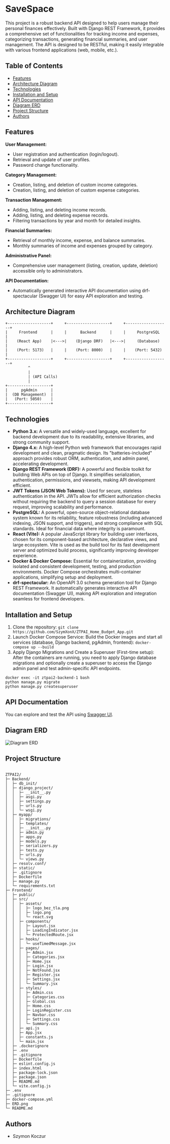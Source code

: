# SaveSpace

This project is a robust backend API designed to help users manage their personal finances effectively. Built with Django REST Framework, it provides a comprehensive set of functionalities for tracking income and expenses, categorizing transactions, generating financial summaries, and user management. The API is designed to be RESTful, making it easily integrable with various frontend applications (web, mobile, etc.).

## Table of Contents
- [Features](#features)
- [Architecture Diagram](#architecture-diagram)
- [Technologies](#technologies)
- [Installation and Setup](#installation-and-setup)
- [API Documentation](#api-documentation)
- [Diagram ERD](#diagram-erd)
- [Project Structure](#project-structure)
- [Authors](#authors)

## Features
**User Management:**
- User registration and authentication (login/logout).
- Retrieval and update of user profiles.
- Password change functionality.

**Category Management:**
- Creation, listing, and deletion of custom income categories.
- Creation, listing, and deletion of custom expense categories.

**Transaction Management:**
- Adding, listing, and deleting income records.
- Adding, listing, and deleting expense records.
- Filtering transactions by year and month for detailed insights.

**Financial Summaries:**
- Retrieval of monthly income, expense, and balance summaries.
- Monthly summaries of income and expenses grouped by category.

**Administrative Panel:**
- Comprehensive user management (listing, creation, update, deletion) accessible only to administrators.

**API Documentation:**
- Automatically generated interactive API documentation using drf-spectacular (Swagger UI) for easy API exploration and testing.


## Architecture Diagram
```
+-------------------+     +-------------------+     +-------------------+
|     Frontend      |     |      Backend      |     |     PostgreSQL    |
|    (React App)    |<--->|    (Django DRF)   |<--->|     (Database)    |
|    (Port: 5173)   |     |    (Port: 8000)   |     |    (Port: 5432)   |
+-------------------+     +-------------------+     +-------------------+
          ^                  
          |                    
          | (API Calls)      
          |                 
+-------------------+
|      pgAdmin      |
|  (DB Management)  |
|   (Port: 5050)    |
+-------------------+
```

## Technologies
- **Python 3.x:** A versatile and widely-used language, excellent for backend development due to its readability, extensive libraries, and strong community support.
- **Django 4.x:** A high-level Python web framework that encourages rapid development and clean, pragmatic design. Its "batteries-included" approach provides robust ORM, authentication, and admin panel, accelerating development.
- **Django REST Framework (DRF):** A powerful and flexible toolkit for building Web APIs on top of Django. It simplifies serialization, authentication, permissions, and viewsets, making API development efficient.
- **JWT Tokens (JSON Web Tokens):** Used for secure, stateless authentication in the API. JWTs allow for efficient authorization checks without requiring the backend to query a session database for every request, improving scalability and performance.
- **PostgreSQL:** A powerful, open-source object-relational database system known for its reliability, feature robustness (including advanced indexing, JSON support, and triggers), and strong compliance with SQL standards. Ideal for financial data where integrity is paramount.
- **React (Vite):** A popular JavaScript library for building user interfaces, chosen for its component-based architecture, declarative views, and large ecosystem. Vite is used as the build tool for its fast development server and optimized build process, significantly improving developer experience.
- **Docker & Docker Compose:** Essential for containerization, providing isolated and consistent development, testing, and production environments. Docker Compose orchestrates multi-container applications, simplifying setup and deployment.
- **drf-spectacular:** An OpenAPI 3.0 schema generation tool for Django REST Framework. It automatically generates interactive API documentation (Swagger UI), making API exploration and integration seamless for frontend developers.

## Intallation and Setup
1. Clone the repository:
``` git clone https://github.com/SzymXonX/ZTPAI_Home_Budget_App.git ```
2. Launch Docker Compose Service:
Build the Docker images and start all services (database, Django backend, pgAdmin, frontend):
``` docker-compose up --build ```
3. Apply Django Migrations and Create a Superuser (First-time setup):
After the containers are running, you need to apply Django database migrations and optionally create a superuser to access the Django admin panel and test admin-specific API endpoints.
``` 
docker exec -it ztpai2-backend-1 bash
python manage.py migrate
python manage.py createsuperuser
```

## API Documentation
You can explore and test the API using [Swagger UI](http://localhost:8000/api/docs/swagger-ui/).

## Diagram ERD
![Diagram ERD](ERD.png)


## Project Structure
```

ZTPAI2/
├─ Backend/
│  ├─ db_init/
│  ├─ django_project/
│  │  ├─ __init__.py
│  │  ├─ asgi.py
│  │  ├─ settings.py
│  │  ├─ urls.py
│  │  └─ wsgi.py
│  ├─ myapp/
│  │  ├─ migrations/
│  │  ├─ templates/
│  │  ├─ __init__.py
│  │  ├─ admin.py
│  │  ├─ apps.py
│  │  ├─ models.py
│  │  ├─ serializers.py
│  │  ├─ tests.py
│  │  ├─ urls.py
│  │  └─ views.py
│  ├─ resolv.conf/
│  ├─ static/
│  ├─ .gitignore
│  ├─ Dockerfile
│  ├─ manage.py
│  └─ requirements.txt
├─ Frontend/
│  ├─ public/
│  ├─ src/
│  │  ├─ assets/
│  │  │  ├─ logo_bez_tla.png
│  │  │  ├─ logo.png
│  │  │  └─ react.svg
│  │  ├─ components/
│  │  │  ├─ Layout.jsx
│  │  │  ├─ LoadingIndicator.jsx
│  │  │  └─ ProtectedRoute.jsx
│  │  ├─ hooks/
│  │  │  └─ useTimedMessage.jsx
│  │  ├─ pages/
│  │  │  ├─ Admin.jsx
│  │  │  ├─ Categories.jsx
│  │  │  ├─ Home.jsx
│  │  │  ├─ Login.jsx
│  │  │  ├─ NotFound.jsx
│  │  │  ├─ Register.jsx
│  │  │  ├─ Settings.jsx
│  │  │  └─ Summary.jsx
│  │  ├─ styles/
│  │  │  ├─ Admin.css
│  │  │  ├─ Categories.css
│  │  │  ├─ Global.css
│  │  │  ├─ Home.css
│  │  │  ├─ LoginRegister.css
│  │  │  ├─ Navbar.css
│  │  │  ├─ Settings.css
│  │  │  └─ Summary.css
│  │  ├─ api.js
│  │  ├─ App.jsx
│  │  ├─ constants.js
│  │  └─ main.jsx
│  ├─ .dockerignore
│  ├─ .env
│  ├─ .gitignore
│  ├─ Dockerfile
│  ├─ eslint.config.js
│  ├─ index.html
│  ├─ package-lock.json
│  ├─ package.json
│  ├─ README.md
│  └─ vite.config.js
├─ .env
├─ .gitignore
├─ docker-compose.yml
├─ ERD.png
└─ README.md

```

## Authors
- Szymon Koczur
